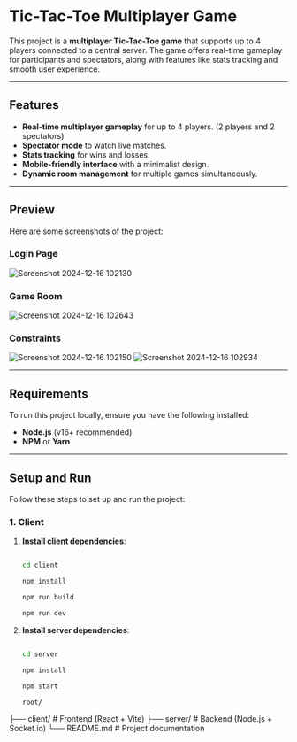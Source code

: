 # Tic-Tac-Toe Multiplayer Game

This project is a **multiplayer Tic-Tac-Toe game** that supports up to 4 players connected to a central server. The game offers real-time gameplay for participants and spectators, along with features like stats tracking and smooth user experience.

---

## Features

- **Real-time multiplayer gameplay** for up to 4 players. (2 players and 2 spectators)
- **Spectator mode** to watch live matches.
- **Stats tracking** for wins and losses.
- **Mobile-friendly interface** with a minimalist design.
- **Dynamic room management** for multiple games simultaneously.

---

## Preview

Here are some screenshots of the project:

### Login Page
![Screenshot 2024-12-16 102130](https://github.com/user-attachments/assets/407adc12-f875-4532-ae43-5db02d454f60)

### Game Room
![Screenshot 2024-12-16 102643](https://github.com/user-attachments/assets/bf922b7d-d88d-4da1-831c-8892e3c94605)

### Constraints
![Screenshot 2024-12-16 102150](https://github.com/user-attachments/assets/eaa7eb12-ab1e-4b5f-abbd-7faa1c10fe06)
![Screenshot 2024-12-16 102934](https://github.com/user-attachments/assets/082046f0-ea82-4bb6-8371-8656b545ee2b)


---

## Requirements

To run this project locally, ensure you have the following installed:

- **Node.js** (v16+ recommended)  
- **NPM** or **Yarn**

---

## Setup and Run

Follow these steps to set up and run the project:


### 1. Client

1. **Install client dependencies**:
   ```bash

   cd client
   
   npm install

   npm run build

   npm run dev

1. **Install server dependencies**:
   ```bash

   cd server
   
   npm install

   npm start

   root/
├── client/      # Frontend (React + Vite)
├── server/      # Backend (Node.js + Socket.io)
└── README.md    # Project documentation

